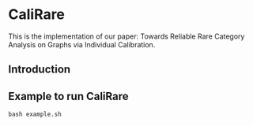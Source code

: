 # CaliRare

This is the implementation of our paper: Towards Reliable Rare Category Analysis on Graphs via Individual Calibration.


## Introduction







## Example to run CaliRare

	bash example.sh
  
